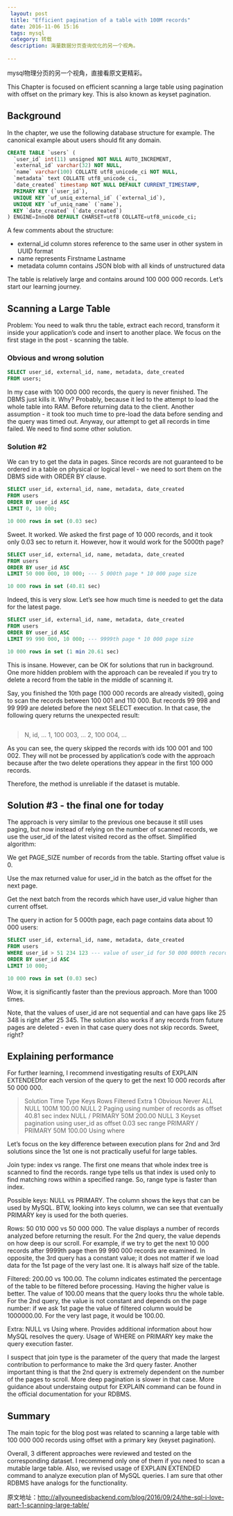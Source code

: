 ```yaml
---
 layout: post
 title: "Efficient pagination of a table with 100M records"
 date: 2016-11-06 15:16
 tags: mysql
 category: 转载
 description: 海量数据分页查询优化的另一个视角。
 
---
```

mysql物理分页的另一个视角，直接看原文更精彩。

This Chapter is focused on efficient scanning a large table using pagination with offset on the primary key. This is also known as keyset pagination.
## Background
In the chapter, we use the following database structure for example. The canonical example about users should fit any domain.
```sql
CREATE TABLE `users` (
  `user_id` int(11) unsigned NOT NULL AUTO_INCREMENT,
  `external_id` varchar(32) NOT NULL,
  `name` varchar(100) COLLATE utf8_unicode_ci NOT NULL,
  `metadata` text COLLATE utf8_unicode_ci,
  `date_created` timestamp NOT NULL DEFAULT CURRENT_TIMESTAMP,
  PRIMARY KEY (`user_id`),
  UNIQUE KEY `uf_uniq_external_id` (`external_id`),
  UNIQUE KEY `uf_uniq_name` (`name`),
  KEY `date_created` (`date_created`)
) ENGINE=InnoDB DEFAULT CHARSET=utf8 COLLATE=utf8_unicode_ci;
```
A few comments about the structure:

* external_id column stores reference to the same user in other system in UUID format
* name represents Firstname Lastname
* metadata column contains JSON blob with all kinds of unstructured data

The table is relatively large and contains around 100 000 000 records. Let’s start our learning journey.
## Scanning a Large Table
Problem: You need to walk thru the table, extract each record, transform it inside your application’s code and insert to another place. We focus on the first stage in the post - scanning the table.

### Obvious and wrong solution
```sql
SELECT user_id, external_id, name, metadata, date_created
FROM users;
```
In my case with 100 000 000 records, the query is never finished. The DBMS just kills it. Why? Probably, because it led to the attempt to load the whole table into RAM. Before returning data to the client. Another assumption - it took too much time to pre-load the data before sending and the query was timed out. Anyway, our attempt to get all records in time failed. We need to find some other solution.
### Solution #2
We can try to get the data in pages. Since records are not guaranteed to be ordered in a table on physical or logical level - we need to sort them on the DBMS side with ORDER BY clause.
```sql
SELECT user_id, external_id, name, metadata, date_created
FROM users
ORDER BY user_id ASC
LIMIT 0, 10 000;

10 000 rows in set (0.03 sec)
```
Sweet. It worked. We asked the first page of 10 000 records, and it took only 0.03 sec to return it. However, how it would work for the 5000th page?
```sql
SELECT user_id, external_id, name, metadata, date_created
FROM users
ORDER BY user_id ASC
LIMIT 50 000 000, 10 000; --- 5 000th page * 10 000 page size

10 000 rows in set (40.81 sec)
```
Indeed, this is very slow. Let’s see how much time is needed to get the data for the latest page.
```sql
SELECT user_id, external_id, name, metadata, date_created
FROM users
ORDER BY user_id ASC
LIMIT 99 990 000, 10 000; --- 9999th page * 10 000 page size

10 000 rows in set (1 min 20.61 sec)
```
This is insane. However, can be OK for solutions that run in background. One more hidden problem with the approach can be revealed if you try to delete a record from the table in the middle of scanning it. 

Say, you finished the 10th page (100 000 records are already visited), going to scan the records between 100 001 and 110 000. But records 99 998 and 99 999 are deleted before the next SELECT execution. In that case, the following query returns the unexpected result:
```sql

```

 >N, id, ...
 1, 100 003, ...
 2, 100 004, ...
 
As you can see, the query skipped the records with ids 100 001 and 100 002. They will not be processed by application’s code with the approach because after the two delete operations they appear in the first 100 000 records. 

Therefore, the method is unreliable if the dataset is mutable.

## Solution #3 - the final one for today

The approach is very similar to the previous one because it still uses paging, but now instead of relying on the number of scanned records, we use the user_id of the latest visited record as the offset.
Simplified algorithm:

We get PAGE_SIZE number of records from the table. Starting offset value is 0.

Use the max returned value for user_id in the batch as the offset for the next page.

Get the next batch from the records which have user_id value higher than current offset.

The query in action for 5 000th page, each page contains data about 10 000 users:
```sql
SELECT user_id, external_id, name, metadata, date_created
FROM users
WHERE user_id > 51 234 123 --- value of user_id for 50 000 000th record
ORDER BY user_id ASC
LIMIT 10 000;

10 000 rows in set (0.03 sec)
```
Wow, it is significantly faster than the previous approach. More than 1000 times.

Note, that the values of user_id are not sequential and can have gaps like 25 348 is right after 25 345. The solution also works if any records from future pages are deleted - even in that case query does not skip records. Sweet, right?

## Explaining performance
For further learning, I recommend investigating results of EXPLAIN EXTENDEDfor each version of the query to get the next 10 000 records after 50 000 000.

>Solution	Time	Type	Keys	Rows	Filtered	Extra
 1 Obvious	Never	ALL	NULL	100M	100.00	NULL
 2 Paging using number of records as offset	40.81 sec	index	NULL / PRIMARY	50M	200.00	NULL
 3 Keyset pagination using user_id as offset	0.03 sec	range	PRIMARY / PRIMARY	50M	100.00	Using where

Let’s focus on the key difference between execution plans for 2nd and 3rd solutions since the 1st one is not practically useful for large tables.

Join type: index vs range. The first one means that whole index tree is scanned to find the records. range type tells us that index is used only to find matching rows within a specified range. So, range type is faster than index.

Possible keys: NULL vs PRIMARY. The column shows the keys that can be used by MySQL. BTW, looking into keys column, we can see that eventually PRIMARY key is used for the both queries.

Rows: 50 010 000 vs 50 000 000. The value displays a number of records analyzed before returning the result. For the 2nd query, the value depends on how deep is our scroll. For example, if we try to get the next 10 000 records after 9999th page then 99 990 000 records are examined. In opposite, the 3rd query has a constant value; it does not matter if we load data for the 1st page of the very last one. It is always half size of the table.

Filtered: 200.00 vs 100.00. The column indicates estimated the percentage of the table to be filtered before processing. Having the higher value is better. The value of 100.00 means that the query looks thru the whole table. For the 2nd query, the value is not constant and depends on the page number: if we ask 1st page the value of filtered column would be 1000000.00. For the very last page, it would be 100.00.

Extra: NULL vs Using where. Provides additional information about how MySQL resolves the query. Usage of WHERE on PRIMARY key make the query execution faster.

I suspect that join type is the parameter of the query that made the largest contribution to performance to make the 3rd query faster. Another important thing is that the 2nd query is extremely dependent on the number of the pages to scroll. More deep pagination is slower in that case.
More guidance about understaing output for EXPLAIN command can be found in the official documentation for your RDBMS.
## Summary
The main topic for the blog post was related to scanning a large table with 100 000 000 records using offset with a primary key (keyset pagination).
 
Overall, 3 different approaches were reviewed and tested on the corresponding dataset. I recommend only one of them if you need to scan a mutable large table.
Also, we revised usage of EXPLAIN EXTENDED command to analyze execution plan of MySQL queries. I am sure that other RDBMS have analogs for the functionality.

原文地址：http://allyouneedisbackend.com/blog/2016/09/24/the-sql-i-love-part-1-scanning-large-table/